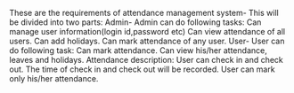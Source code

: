 These are the requirements of attendance management system-
This will be divided into two parts:
Admin- Admin can do following tasks:
	Can manage user information(login id,password etc)
	Can view attendance of all users.
	Can add holidays.
	Can mark attendance of any user.
User- User can do following task:
	Can mark attendance.
	Can view his/her attendance, leaves and holidays.
Attendance description:
	User can check in and check out. 
	The time of check in and check out will be recorded. 
	User can mark only his/her attendance.
